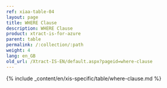 ```yaml
---
ref: xiaa-table-04
layout: page
title: WHERE Clause
description: WHERE Clause
product: xtract-is-for-azure
parent: table
permalink: /:collection/:path
weight: 4
lang: en_GB
old_url: /Xtract-IS-EN/default.aspx?pageid=where-clause
---
```

{% include _content/en/xis-specific/table/where-clause.md  %}
